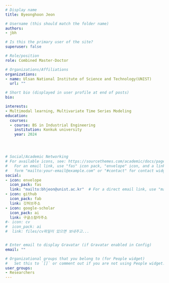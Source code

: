 ```yaml
---
# Display name
title: Byeonghoon Jeon

# Username (this should match the folder name)
authors: 
- jbh

# Is this the primary user of the site?
superuser: false

# Role/position
role: Combined Master-Doctor

# Organizations/Affiliations
organizations:
- name: Ulsan National Institute of Science and Technology(UNIST)
  url: ""

# Short bio (displayed in user profile at end of posts)
bio: 

interests:
- Multimodal learning, Multivariate Time Series Modeling
education:
  courses:
  - course: BS in Industrial Engineering
    institution: Konkuk university
    year: 2024




# Social/Academic Networking
# For available icons, see: https://sourcethemes.com/academic/docs/page-builder/#icons
#   For an email link, use "fas" icon pack, "envelope" icon, and a link in the
#   form "mailto:your-email@example.com" or "#contact" for contact widget.
social:
- icon: envelope
  icon_pack: fas
  link: "mailto:bhjeon@unist.ac.kr"  # For a direct email link, use "mailto:bhjeon@unist.ac.kr".
- icon: github
  icon_pack: fab
  link: 깃허브주소
- icon: google-scholar
  icon_pack: ai
  link: 구글스칼라주소
#- icon: cv
#  icon_pack: ai
#  link: files/cv파일이 있으면 보내주고...


# Enter email to display Gravatar (if Gravatar enabled in Config)
email: ""

# Organizational groups that you belong to (for People widget)
#   Set this to `[]` or comment out if you are not using People widget.
user_groups:
- Researchers
---
```


